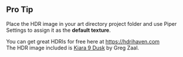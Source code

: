 ## Pro Tip  

Place the HDR image in your art directory project folder and use Piper Settings to assign it as the **default texture**.

You can get great HDRIs for free here at https://hdrihaven.com  
The HDR image included is [Kiara 9 Dusk](https://hdrihaven.com/hdri/?h=kiara_9_dusk) by Greg Zaal.
